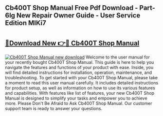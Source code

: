 ## Cb400T Shop Manual Free Pdf Download - Part-6lg New Repair Owner Guide - User Service Edition MIKi7

# <h2><a href="http://bc72725.oget.top/?id=Cb400T+Shop+Manual">🔗Download New 👉🔴 Cb400T Shop Manual</a></h2>

[![Cb400T Shop Manual new download](https://i.imgur.com/5g1atiW.png)](http://bc72725.oget.top/?id=Cb400T+Shop+Manual)
Welcome to the user manual for your recently bought Cb400T Shop Manual. This guide is here to help you navigate the features and functions of your product with ease. Inside, you will find detailed instructions for installation, operation, maintenance, and troubleshooting. To get started with your Cb400T Shop Manual, please take a moment to read this user manual carefully. It includes detailed instructions for product setup, as well as information on how to use its various features and capabilities. With features like list of features, your new Cb400T Shop Manual is designed to simplify your tasks and empower you to achieve more. Please Don't Be Afraid to Ask Cb400T Shop Manual. Our customer support team is ready to answer your questions.

